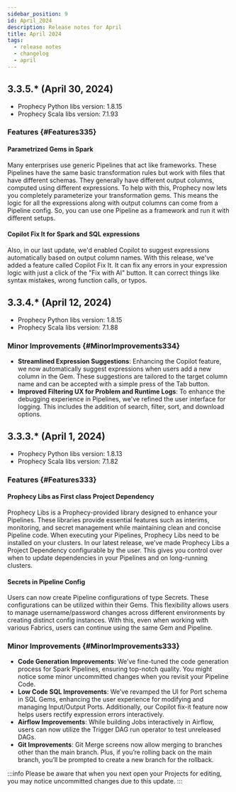 ```yaml
---
sidebar_position: 9
id: April_2024
description: Release notes for April
title: April 2024
tags:
  - release notes
  - changelog
  - april
---
```


## 3.3.5.\* (April 30, 2024)

- Prophecy Python libs version: 1.8.15
- Prophecy Scala libs version: 7.1.93

### Features {#Features335}

#### Parametrized Gems in Spark

Many enterprises use generic Pipelines that act like frameworks. These Pipelines have the same basic transformation rules but work with files that have different schemas. They generally have different output columns, computed using different expressions.
To help with this, Prophecy now lets you completely parameterize your transformation gems. This means the logic for all the expressions along with output columns can come from a Pipeline config. So, you can use one Pipeline as a framework and run it with different setups.

#### Copilot Fix It for Spark and SQL expressions

Also, in our last update, we'd enabled Copilot to suggest expressions automatically based on output column names. With this release, we've added a feature called Copilot Fix It. It can fix any errors in your expression logic with just a click of the "Fix with AI" button. It can correct things like syntax mistakes, wrong function calls, or typos.

## 3.3.4.\* (April 12, 2024)

- Prophecy Python libs version: 1.8.15
- Prophecy Scala libs version: 7.1.88

### Minor Improvements {#MinorImprovements334}

- **Streamlined Expression Suggestions**: Enhancing the Copilot feature, we now automatically suggest expressions when users add a new column in the Gem. These suggestions are tailored to the target column name and can be accepted with a simple press of the Tab button.
- **Improved Filtering UX for Problem and Runtime Logs**: To enhance the debugging experience in Pipelines, we've refined the user interface for logging. This includes the addition of search, filter, sort, and download options.

## 3.3.3.\* (April 1, 2024)

- Prophecy Python libs version: 1.8.13
- Prophecy Scala libs version: 7.1.82

### Features {#Features333}

#### Prophecy Libs as First class Project Dependency

Prophecy Libs is a Prophecy-provided library designed to enhance your Pipelines. These libraries provide essential features such as interims, monitoring, and secret management while maintaining clean and concise Pipeline code. When executing your Pipelines, Prophecy Libs need to be installed on your clusters.
In our latest release, we’ve made Prophecy Libs a Project Dependency configurable by the user. This gives you control over when to update dependencies in your Pipelines and on long-running clusters.

#### Secrets in Pipeline Config

Users can now create Pipeline configurations of type Secrets. These configurations can be utilized within their Gems. This flexibility allows users to manage username/password changes across different environments by creating distinct config instances. With this, even when working with various Fabrics, users can continue using the same Gem and Pipeline.

### Minor Improvements {#MinorImprovements333}

- **Code Generation Improvements**: We’ve fine-tuned the code generation process for Spark Pipelines, ensuring top-notch quality. You might notice some minor uncommitted changes when you revisit your Pipeline Code.
- **Low Code SQL Improvements**: We’ve revamped the UI for Port schema in SQL Gems, enhancing the user experience for modifying and managing Input/Output Ports. Additionally, our Copilot fix-it feature now helps users rectify expression errors interactively.
- **Airflow Improvements**: While building Jobs interactively in Airflow, users can now utilize the Trigger DAG run operator to test unreleased DAGs.
- **Git Improvements**: Git Merge screens now allow merging to branches other than the main branch. Plus, if you’re rolling back on the main branch, you’ll be prompted to create a new branch for the rollback.

:::info
Please be aware that when you next open your Projects for editing, you may notice uncommitted changes due to this update.
:::
